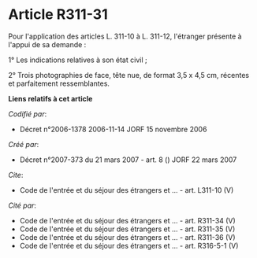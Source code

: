 # Article R311-31

Pour l'application des articles L. 311-10 à L. 311-12, l'étranger présente à l'appui de sa demande : 

1° Les indications relatives à son état civil ; 

2° Trois photographies de face, tête nue, de format 3,5 x 4,5 cm, récentes et parfaitement ressemblantes.

**Liens relatifs à cet article**

_Codifié par_:

  - Décret n°2006-1378 2006-11-14 JORF 15 novembre 2006

_Créé par_:

  - Décret n°2007-373 du 21 mars 2007 - art. 8 () JORF 22 mars 2007

_Cite_:

  - Code de l'entrée et du séjour des étrangers et ... - art. L311-10 (V)

_Cité par_:

  - Code de l'entrée et du séjour des étrangers et ... - art. R311-34 (V)
  - Code de l'entrée et du séjour des étrangers et ... - art. R311-35 (V)
  - Code de l'entrée et du séjour des étrangers et ... - art. R311-36 (V)
  - Code de l'entrée et du séjour des étrangers et ... - art. R316-5-1 (V)
